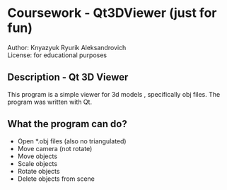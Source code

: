 # Coursework - Qt3DViewer (just for fun)
Author: Knyazyuk Ryurik Aleksandrovich <br>
License: for educational purposes
## Description - Qt 3D Viewer
This program is a simple viewer for 3d models , specifically obj files.  The program was written with Qt.
## What the program can do?
+ Open \*.obj files (also no triangulated)
+ Move camera (not rotate)
+ Move objects
+ Scale objects
+ Rotate objects
+ Delete objects from scene
